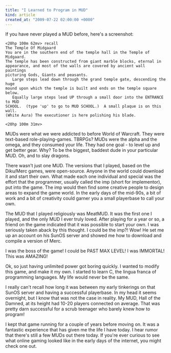 ```yaml
---
title: "I Learned to Program in MUD"
kind: article
created_at: "2009-07-22 02:00:00 +0000"
---
```


If you have never played a MUD before, here's a screenshot:

    <20hp 100m 62mv> recall
    The Temple Of Midgaard
    You are in the southern end of the temple hall in the Temple of Midgaard.
    The temple has been constructed from giant marble blocks, eternal in
    appearance, and most of the walls are covered by ancient wall paintings
    picturing Gods, Giants and peasants.
       Large steps lead down through the grand temple gate, descending the huge
    mound upon which the temple is built and ends on the temple square below.
       Equally large steps lead UP through a small door into the ENTRANCE to MUD
    SCHOOL.  (type 'up' to go to MUD SCHOOL.)  A small plaque is on this wall.
    (White Aura) The executioner is here polishing his blade.

    <20hp 100m 31mv>

MUDs were what we were addicted to before World of Warcraft.  They were
text-based role-playing-games. TBRPGs? MUDs were the alpha and the omega, and
they consumed your life.  They had one goal - to level up and get better gear.
Why?  To be the biggest, baddest dude in your particular MUD. Oh, and to slay
dragons.

There wasn't just one MUD.  The versions that I played, based on the Diku/Merc
games, were open-source.  Anyone in the world could download it and start their
own.  What made each one individual and special was the effort that the
programmer, usually called the imp (short for implementor), put into the game.
The imp would then find some creative people to design areas to expand the game
world.  In the early days of the mid-90s, a bit of work and a bit of creativity
could garner you a small playerbase to call your own.

The MUD that I played religiously was MeatMUD. It was the first one I played,
and the only MUD I ever truly loved. After playing for a year or so, a friend
on the game indicated that it was possible to start your own. I was seriously
taken aback by this thought. I could be the imp?! Wow! He set me up an account
on his SunOS server and showed me how to download and compile a version of
Merc.

I was the boss of the game! I could be PAST MAX LEVEL! I was IMMORTAL! This was
AMAZING!

Ok, so just having unlimited power got boring quickly.  I wanted to modify this
game, and make it my own.  I started to learn C, the lingua franca of
programming languages. My life would never be the same.

I really can't recall how long it was between my early tinkerings on that SunOS
server and having a successful playerbase. In my head it seems overnight, but I
know that was not the case in reality. My MUD, Hall of the Damned, at its
height had 10-20 players connected on average. That was pretty darn successful
for a scrub teenager who barely knew how to program!

I kept that game running for a couple of years before moving on. It was a
fantastic experience that has given me the life I have today. I hear rumor that
there's still a few MUDs out there today. If you're ever curious to see what
online gaming looked like in the early days of the internet, you might check
one out.
